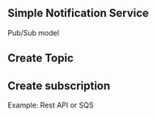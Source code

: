 ## Simple Notification Service
Pub/Sub model

## Create Topic

## Create subscription
Example: Rest API or SQS